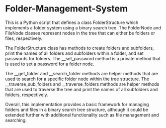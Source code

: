 # Folder-Management-System

This is a Python script that defines a class FolderStructure which implements a folder system using a binary search tree. The FolderNode and FileNode classes represent nodes in the tree that can either be folders or files, respectively.

The FolderStructure class has methods to create folders and subfolders, print the names of all folders and subfolders within a folder, and set passwords for folders. The __set_password method is a private method that is used to set a password for a folder node.

The __get_folder and __search_folder methods are helper methods that are used to search for a specific folder node within the tree structure. The __traverse_sub_folders and __traverse_folders methods are helper methods that are used to traverse the tree and print the names of all subfolders and folders, respectively.

Overall, this implementation provides a basic framework for managing folders and files in a binary search tree structure, although it could be extended further with additional functionality such as file management and searching.





